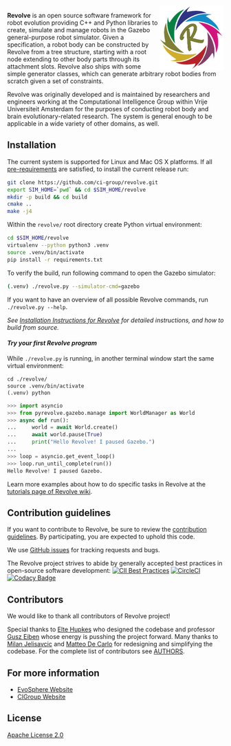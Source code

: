 <img  align="right" width="150" height="150"  src="/docs/revolve-logo.png">

**Revolve** is an open source software framework for robot evolution providing C++ and Python libraries to create,
simulate and manage robots in the Gazebo general-purpose robot simulator. Given a specification, a robot body can be constructed by Revolve from a tree structure, starting with a root node extending to other body parts through its attachment slots. Revolve also ships with some simple generator classes, which can generate arbitrary robot bodies from scratch given a set of constraints.

Revolve was originally developed and is maintained by researchers and engineers working at the Computational Intelligence Group within Vrije Universiteit Amsterdam for the purposes of conducting robot body and brain evolutionary-related research. The system is general enough to be applicable in a wide variety of other domains, as well.

## Installation

The current system is supported  for Linux and Mac OS X platforms.
If all [pre-requirements](https://github.com/ci-group/revolve/wiki/Installation-Instructions-for-Gazebo) are satisfied, to install the current release run:

```bash
git clone https://github.com/ci-group/revolve.git
export SIM_HOME=`pwd` && cd $SIM_HOME/revolve
mkdir -p build && cd build
cmake ..
make -j4
```

Within the `revolve/` root directory create Python virtual environment:

```bash
cd $SIM_HOME/revolve
virtualenv --python python3 .venv
source .venv/bin/activate
pip install -r requirements.txt
```

To verify the build, run following command to open the Gazebo simulator:
```bash
(.venv) ./revolve.py --simulator-cmd=gazebo
```
If you want to have an overview of all possible Revolve commands, run `./revolve.py --help`.

*See [Installation Instructions for Revolve](https://github.com/ci-group/revolve/wiki/Installation-Instructions-for-Revolve)
for detailed instructions, and how to build from source.*

#### *Try your first Revolve program*

While `./revolve.py` is running, in another terminal window start the same virtual environment:
```shell
cd ./revolve/
source .venv/bin/activate
(.venv) python
```

```python
>>> import asyncio
>>> from pyrevolve.gazebo.manage import WorldManager as World
>>> async def run():
...     world = await World.create()
...     await world.pause(True)
...     print("Hello Revolve! I paused Gazebo.")
... 
>>> loop = asyncio.get_event_loop()
>>> loop.run_until_complete(run())
Hello Revolve! I paused Gazebo.
```

Learn more examples about how to do specific tasks in Revolve at the
[tutorials page of Revolve wiki](https://github.com/ci-group/revolve/wiki#tutorials).

## Contribution guidelines

If you want to contribute to Revolve, be sure to review the [contribution
guidelines](CONTRIBUTING.md). By participating, you are expected to
uphold this code.

We use [GitHub issues](https://github.com/ci-group/revolve/issues) for
tracking requests and bugs.

The Revolve project strives to abide by generally accepted best practices in open-source software development:
[![CII Best Practices](https://bestpractices.coreinfrastructure.org/projects/2520/badge)](https://bestpractices.coreinfrastructure.org/projects/2520)
[![CircleCI](https://circleci.com/gh/ci-group/revolve.svg?style=svg)](https://circleci.com/gh/ci-group/revolve)
[![Codacy Badge](https://api.codacy.com/project/badge/Grade/5443e24ddd4d413b897206b546d5600e)](https://www.codacy.com/app/ci-group/revolve?utm_source=github.com&amp;utm_medium=referral&amp;utm_content=ci-group/revolve/&amp;utm_campaign=Badge_Grade)

## Contributors

We would like to thank all contributors of Revolve project!

Special thanks to [Elte Hupkes](https://github.com/ElteHupkes/) who designed the codebase and professor [Gusz Eiben](https://www.cs.vu.nl/~gusz/) whose energy is pusshing the project forward.
Many thanks to [Milan Jelisavcic](https://github.com/milanjelisavcic/) and [Matteo De Carlo](https://github.com/portaloffreedom/) for redesigning and simplifying the codebase.
For the complete list of contributors see [AUTHORS](AUTHORS).

## For more information

* [EvoSphere Website](https://evosphere.eu/)
* [CIGroup Website](https://www.cs.vu.nl/ci/)

## License

[Apache License 2.0](LICENSE)
